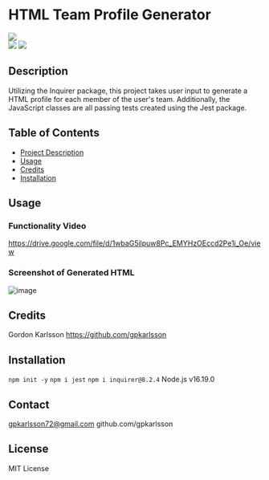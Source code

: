  
# HTML Team Profile Generator
    
<img src="https://img.shields.io/badge/License-MIT-yellow.svg" style="display:flex; justify-content:center"><a href="https://opensource.org/licenses/MIT" /></a>
<img src="https://img.shields.io/github/languages/count/gpkarlsson/10Team-Profile-Generator" />
<img src="https://img.shields.io/github/languages/top/gpkarlsson/10Team-Profile-Generator" />

## Description
Utilizing the Inquirer package, this project takes user input to generate a HTML profile for each member of the user's team. Additionally, the JavaScript classes are all passing tests created using the Jest package.

## Table of Contents
- [Project Description](#Description)
- [Usage](#Usage)
- [Credits](#Credits)
- [Installation](#Installation)

## Usage
### Functionality Video
https://drive.google.com/file/d/1wbaG5ilpuw8Pc_EMYHzOEccd2Pe1i_Oe/view

### Screenshot of Generated HTML 
![image](https://user-images.githubusercontent.com/114494147/217688899-6c9ad01d-1160-4bc0-a62f-cccc60c8374d.png)

## Credits
Gordon Karlsson https://github.com/gpkarlsson

## Installation
`npm init -y` `npm i jest` `npm i inquirer@8.2.4` Node.js v16.19.0

## Contact
gpkarlsson72@gmail.com
github.com/gpkarlsson

## License
MIT License


  
